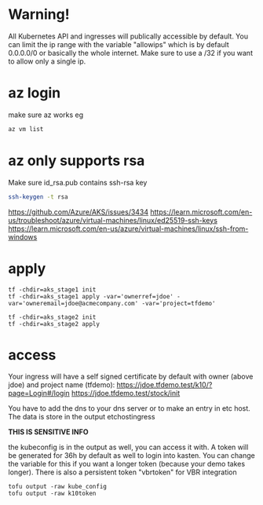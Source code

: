 # Warning!
All Kubernetes API and ingresses will publically accessible by default. You can limit the ip range with the variable "allowips" which is by default 0.0.0.0/0 or basically the whole internet. Make sure to use a /32 if you want to allow only a single ip.


# az login
make sure az works eg 
```bash
az vm list
```

# az only supports rsa
Make sure id_rsa.pub contains ssh-rsa key
```bash
ssh-keygen -t rsa
```
https://github.com/Azure/AKS/issues/3434
https://learn.microsoft.com/en-us/troubleshoot/azure/virtual-machines/linux/ed25519-ssh-keys
https://learn.microsoft.com/en-us/azure/virtual-machines/linux/ssh-from-windows


# apply 
```
tf -chdir=aks_stage1 init
tf -chdir=aks_stage1 apply -var='ownerref=jdoe' -var='owneremail=jdoe@acmecompany.com' -var='project=tfdemo'

tf -chdir=aks_stage2 init
tf -chdir=aks_stage2 apply
```

# access
Your ingress will have a self signed certificate by default with owner (above jdoe) and project name (tfdemo):
https://jdoe.tfdemo.test/k10/?page=Login#/login
https://jdoe.tfdemo.test/stock/init

You have to add the dns to your dns server or to make an entry in etc host. The data is store in the output etchostingress


**THIS IS SENSITIVE INFO**

the kubeconfig is in the output as well, you can access it with. A token will be generated for 36h by default as well to login into kasten. You can change the variable for this if you want a longer token (because your demo takes longer). There is also a persistent token "vbrtoken" for VBR integration
```
tofu output -raw kube_config
tofu output -raw k10token
```